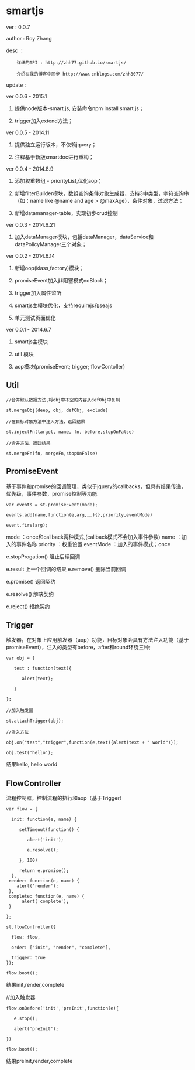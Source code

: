 # smartjs 

ver : 0.0.7

author : Roy Zhang 

desc ： 
        
        详细的API : http://zhh77.github.io/smartjs/  
        
        介绍在我的博客中同步 http://www.cnblogs.com/zhh8077/

update : 

ver 0.0.6 - 2015.1

  1. 提供node版本-smart.js, 安装命令npm install smart.js；

  2. trigger加入extend方法；


ver 0.0.5 - 2014.11

  1. 提供独立运行版本，不依赖jquery；

  2. 注释基于新版smartdoc进行重构；


ver 0.0.4 - 2014.8.9

  1. 添加权重数组 - priorityList,优化aop；

  2. 新增filterBuilder模块，数组查询条件对象生成器，支持3中类型，字符查询串（如：name like @name and age > @maxAge），条件对象，过滤方法；

  3. 新增datamanager-table，实现初步crud控制

ver 0.0.3 - 2014.6.21

  1. 加入dataManager模块，包括dataManager，dataService和dataPolicyManager三个对象；

ver 0.0.2 - 2014.6.14

  1. 新增oop(klass,factory)模块；

  2. promiseEvent加入非阻塞模式noBlock；

  3. trigger加入属性监听

  4. smartjs主模块优化，支持requirejs和seajs

  5. 单元测试页面优化

ver 0.0.1 - 2014.6.7

  1. smartjs主模块
  
  2. util 模块
  
  3. aop模块(promiseEvent; trigger; flowContoller)


## Util
    //合并默认数据方法,将obj中不空的内容从defObj中复制

    st.mergeObj(deep, obj, defObj, exclude)

    //在目标对象方法中注入方法，返回结果

    st.injectFn(target, name, fn, before,stopOnFalse)

    //合并方法，返回结果

    st.mergeFn(fn, mergeFn,stopOnFalse)

## PromiseEvent 
基于事件和promise的回调管理，类似于jquery的callbacks，但具有结果传递，优先级，事件参数，promise控制等功能

    var events = st.promiseEvent(mode);

    events.add(name,function(e,arg,……){},priority,eventMode)

    event.fire(arg);

mode ：once和callback两种模式,(callback模式不会加入事件参数) name ：加入的事件名称 priority ：权重设置 eventMode ：加入的事件模式；once

e.stopProgation() 阻止后续回调 

e.result 上一个回调的结果 e.remove() 删除当前回调 

e.promise() 返回契约 

e.resolve() 解决契约 

e.reject() 拒绝契约

## Trigger 
触发器，在对象上应用触发器（aop）功能，目标对象会具有方法注入功能（基于promiseEvent），注入的类型有before，after和round环绕三种;

    var obj = {

       test : function(text){
       
          alert(text);
          
       }

    };

    //加入触发器

    st.attachTrigger(obj);

    //注入方法

    obj.on("test","trigger",function(e,text){alert(text + " world")});

    obj.test('hello');

结果hello, hello world

## FlowController
流程控制器，控制流程的执行和aop（基于Trigger）

    var flow = {
      
      init: function(e, name) {
     
         setTimeout(function() {
         
            alert('init');
            
            e.resolve();
            
         }, 100)
         
         return e.promise();
      },
     render: function(e, name) {
        alert('render');
     },
     complete: function(e, name) {
          alert('complete');
     }
     
    };

    st.flowController({

      flow: flow,
    
      order: ["init", "render", "complete"],
      
      trigger: true
    });

    flow.boot();

结果init,render,complete

//加入触发器

    flow.onBefore('init','preInit',function(e){

       e.stop();

       alert('preInit');

    })

    flow.boot();

结果preInit,render,complete
